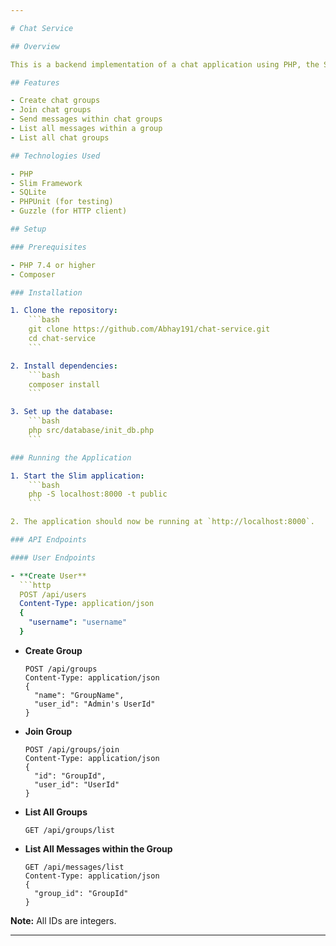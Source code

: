 ```yaml
---

# Chat Service

## Overview

This is a backend implementation of a chat application using PHP, the Slim framework, and SQLite. Users can create chat groups, join these groups, and send messages within them. The groups are public, so any user can join any group. Users can also view all the messages.

## Features

- Create chat groups
- Join chat groups
- Send messages within chat groups
- List all messages within a group
- List all chat groups

## Technologies Used

- PHP
- Slim Framework
- SQLite
- PHPUnit (for testing)
- Guzzle (for HTTP client)

## Setup

### Prerequisites

- PHP 7.4 or higher
- Composer

### Installation

1. Clone the repository:
    ```bash
    git clone https://github.com/Abhay191/chat-service.git
    cd chat-service
    ```

2. Install dependencies:
    ```bash
    composer install
    ```

3. Set up the database:
    ```bash
    php src/database/init_db.php
    ```

### Running the Application

1. Start the Slim application:
    ```bash
    php -S localhost:8000 -t public
    ```

2. The application should now be running at `http://localhost:8000`.

### API Endpoints

#### User Endpoints

- **Create User**  
  ```http
  POST /api/users
  Content-Type: application/json
  {
    "username": "username"
  }
  ```

- **Create Group**  
  ```http
  POST /api/groups
  Content-Type: application/json
  {
    "name": "GroupName",
    "user_id": "Admin's UserId"
  }
  ```

- **Join Group**  
  ```http
  POST /api/groups/join
  Content-Type: application/json
  {
    "id": "GroupId",
    "user_id": "UserId"
  }
  ```

- **List All Groups**  
  ```http
  GET /api/groups/list
  ```

- **List All Messages within the Group**  
  ```http
  GET /api/messages/list
  Content-Type: application/json
  {
    "group_id": "GroupId"
  }
  ```

**Note:** All IDs are integers.

---
```

